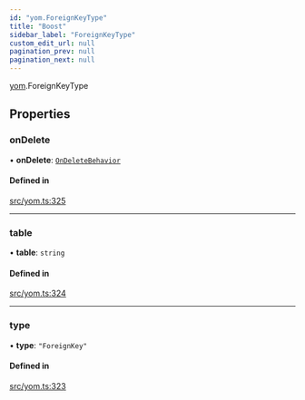 ```yaml
---
id: "yom.ForeignKeyType"
title: "Boost"
sidebar_label: "ForeignKeyType"
custom_edit_url: null
pagination_prev: null
pagination_next: null
---
```


[yom](../namespaces/yom.md).ForeignKeyType

## Properties

### onDelete

• **onDelete**: [`OnDeleteBehavior`](../namespaces/yom.md#ondeletebehavior)

#### Defined in

[src/yom.ts:325](https://github.com/yolmio/boost/blob/b239488/src/yom.ts#L325)

___

### table

• **table**: `string`

#### Defined in

[src/yom.ts:324](https://github.com/yolmio/boost/blob/b239488/src/yom.ts#L324)

___

### type

• **type**: ``"ForeignKey"``

#### Defined in

[src/yom.ts:323](https://github.com/yolmio/boost/blob/b239488/src/yom.ts#L323)
